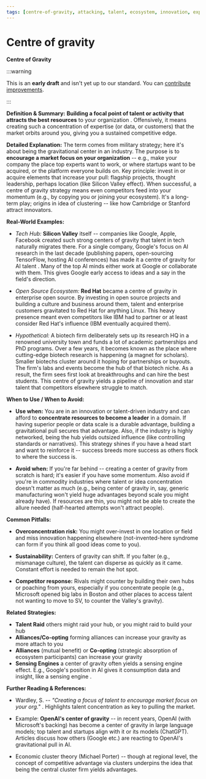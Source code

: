 ```yaml
---
tags: [centre-of-gravity, attacking, talent, ecosystem, innovation, expertise, influence, attraction]
---
```


# Centre of gravity

**Centre of Gravity**

:::warning

This is an **early draft** and isn't yet up to our standard.
You can [contribute improvements](https://github.com/dave1010/wardley-leadership-strategies).

:::

**Definition & Summary:** **Building a focal point of talent or activity that attracts the best resources** to your organization . Offensively, it means creating such a concentration of expertise (or data, or customers) that the market orbits around you, giving you a sustained competitive edge.

**Detailed Explanation:** The term comes from military strategy; here it's about being the gravitational center in an industry. The purpose is to **encourage a market focus on your organization** -- e.g., make your company the place top experts want to work, or where startups want to be acquired, or the platform everyone builds on. Key principle: invest in or acquire elements that increase your pull: flagship projects, thought leadership, perhaps location (like Silicon Valley effect). When successful, a centre of gravity strategy means even competitors feed into your momentum (e.g., by copying you or joining your ecosystem). It's a long-term play; origins in idea of clustering -- like how Cambridge or Stanford attract innovators.

**Real-World Examples:**

-  *Tech Hub:* **Silicon Valley** itself -- companies like Google, Apple, Facebook created such strong centers of gravity that talent in tech naturally migrates there. For a single company, Google's focus on AI research in the last decade (publishing papers, open-sourcing TensorFlow, hosting AI conferences) has made it a centre of gravity for AI talent . Many of the top AI minds either work at Google or collaborate with them. This gives Google early access to ideas and a say in the field's direction.

-  *Open Source Ecosystem:* **Red Hat** became a centre of gravity in enterprise open source. By investing in open source projects and building a culture and business around them, talent and enterprise customers gravitated to Red Hat for anything Linux. This heavy presence meant even competitors like IBM had to partner or at least consider Red Hat's influence (IBM eventually acquired them).

-  *Hypothetical:* A biotech firm deliberately sets up its research HQ in a renowned university town and funds a lot of academic partnerships and PhD programs. Over a few years, it becomes known as the place where cutting-edge biotech research is happening (a magnet for scholars). Smaller biotechs cluster around it hoping for partnerships or buyouts. The firm's labs and events become the hub of that biotech niche. As a result, the firm sees first look at breakthroughs and can hire the best students. This centre of gravity yields a pipeline of innovation and star talent that competitors elsewhere struggle to match.

**When to Use / When to Avoid:**

-  **Use when:** You are in an innovation or talent-driven industry and can afford to **concentrate resources to become a leader** in a domain. If having superior people or data scale is a durable advantage, building a gravitational pull secures that advantage. Also, if the industry is highly networked, being the hub yields outsized influence (like controlling standards or narratives). This strategy shines if you have a head start and want to reinforce it -- success breeds more success as others flock to where the success is.

-  **Avoid when:** If you're far behind -- creating a center of gravity from scratch is hard; it's easier if you have some momentum. Also avoid if you're in commodity industries where talent or idea concentration doesn't matter as much (e.g., being center of gravity in, say, generic manufacturing won't yield huge advantages beyond scale you might already have). If resources are thin, you might not be able to create the allure needed (half-hearted attempts won't attract people).

**Common Pitfalls:**

-  **Overconcentration risk:** You might over-invest in one location or field and miss innovation happening elsewhere (not-invented-here syndrome can form if you think all good ideas come to you).

-  **Sustainability:** Centers of gravity can shift. If you falter (e.g., mismanage culture), the talent can disperse as quickly as it came. Constant effort is needed to remain the hot spot.

-  **Competitor response:** Rivals might counter by building their own hubs or poaching from yours, especially if you concentrate people (e.g., Microsoft opened big labs in Boston and other places to access talent not wanting to move to SV, to counter the Valley's gravity).

**Related Strategies:**

- **Talent Raid** others might raid your hub, or you might raid to build your hub
- **Alliances/Co-opting** forming alliances can increase your gravity as more attach to you
- **Alliances** (mutual benefit) or **Co-opting** (strategic absorption of ecosystem participants) can increase your gravity
- **Sensing Engines** a center of gravity often yields a sensing engine effect. E.g., Google's position in AI gives it consumption data and insight, like a sensing engine .

**Further Reading & References:**

-  Wardley, S. -- *"Creating a focus of talent to encourage market focus on your org."* . Highlights talent concentration as key to pulling the market.

-  Example: **OpenAI's center of gravity** -- in recent years, OpenAI (with Microsoft's backing) has become a center of gravity in large language models; top talent and startups align with it or its models (ChatGPT). Articles discuss how others (Google etc.) are reacting to OpenAI's gravitational pull in AI.

-  Economic cluster theory (Michael Porter) -- though at regional level, the concept of competitive advantage via clusters underpins the idea that being the central cluster firm yields advantages.